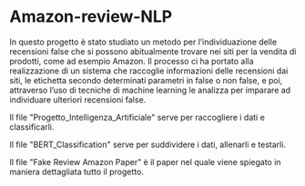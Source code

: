 # Amazon-review-NLP

In questo progetto è stato studiato un metodo per l’individuazione delle recensioni false che si possono abitualmente trovare nei siti per la vendita di
prodotti, come ad esempio Amazon. Il processo ci ha portato alla realizzazione di un sistema che raccoglie informazioni delle recensioni dai siti, le etichetta secondo
determinati parametri in false o non false, e poi, attraverso l’uso di tecniche di machine learning le analizza per imparare ad individuare ulteriori recensioni false.

Il file "Progetto_Intelligenza_Artificiale" serve per raccogliere i dati e classificarli.

Il file "BERT_Classification" serve per suddividere i dati, allenarli e testarli.

Il file "Fake Review Amazon Paper" è il paper nel quale viene spiegato in maniera dettagliata tutto il progetto.

